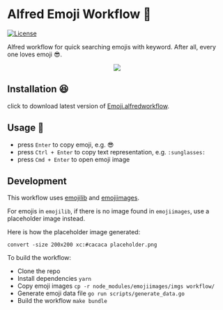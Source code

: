 # Alfred Emoji Workflow 🙈

[![License](http://img.shields.io/badge/license-MIT-blue.svg?style=flat-square)](http://mit-license.org/2016)

Alfred workflow for quick searching emojis with keyword. After all, every one loves emoji 😎.

<p align="center">
  <img src="http://ww1.sinaimg.cn/large/9b85365dgy1ftn2byughhg20mg0fc7wj" />
</p>

## Installation 😆

click to download latest version of [Emoji.alfredworkflow](https://github.com/fate-lovely/alfred-emoji-workflow/releases/download/v1.2.0/Emoji.alfredworkflow).

## Usage 🌟

- press `Enter` to copy emoji, e.g. 😎
- press `Ctrl + Enter` to copy text representation, e.g. `:sunglasses:`
- press `Cmd + Enter` to open emoji image

## Development

This workflow uses [emojilib](https://www.npmjs.com/package/emojilib) and [emojiimages](https://www.npmjs.com/package/emojiimages).

For emojis in `emojilib`, if there is no image found in `emojiimages`, use a placeholder image instead.

Here is how the placeholder image generated:

```
convert -size 200x200 xc:#cacaca placeholder.png
```

To build the workflow:

- Clone the repo
- Install dependencies `yarn`
- Copy emoji images `cp -r node_modules/emojiimages/imgs workflow/`
- Generate emoji data file `go run scripts/generate_data.go`
- Build the workflow `make bundle`
